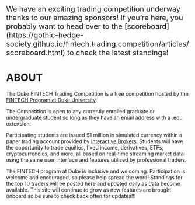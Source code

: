 
<p style="font-size:20px;">
We have an exciting trading competition underway thanks to our amazing
sponsors! If you’re here, you probably want to head over to the
[scoreboard](https://gothic-hedge-society.github.io/fintech.trading.competition/articles/scoreboard.html)
to check the latest standings!
</p>

# ABOUT

The Duke FINTECH Trading Competition is a free competition hosted by the
[FINTECH Program at Duke University](https://fintech.meng.duke.edu/).

The Competition is open to any currently enrolled graduate or
undergraduate student so long as they have an email address with a .edu
extension.

Participating students are issued $1 million in simulated currency
within a paper trading account provided by [Interactive
Brokers](https://www.interactivebrokers.com/en/index.php?f=1338&gclid=CjwKCAjw6fCCBhBNEiwAem5SO84OkMDwq8mlx6lCjOmAmCNDUaLbhxtQuFSUlozy6iLEZtmsve2w-hoCQ9sQAvD_BwE).
Students will have the opportunity to trade equities, fixed income,
derivatives, ETFs, cryptocurrencies, and more, all based on real-time
streaming market data using the same user interface and features
utilized by professional traders.

The FINTECH program at Duke is inclusive and welcoming. Participation is
welcome and encouraged, so please help spread the word! Standings for
the top 10 traders will be posted here and updated daily as data become
available. This site will continue to grow as new features are brought
onboard so be sure to check back often for updates!!!
